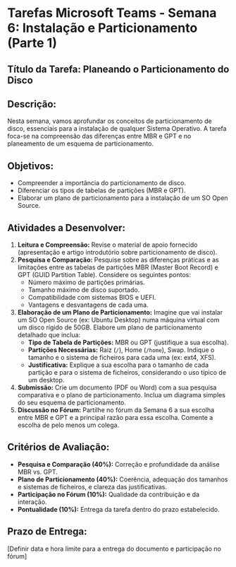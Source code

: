 # Tarefas Microsoft Teams - Semana 6: Instalação e Particionamento (Parte 1)

## Título da Tarefa: Planeando o Particionamento do Disco

## Descrição:
Nesta semana, vamos aprofundar os conceitos de particionamento de disco, essenciais para a instalação de qualquer Sistema Operativo. A tarefa foca-se na compreensão das diferenças entre MBR e GPT e no planeamento de um esquema de particionamento.

## Objetivos:
*   Compreender a importância do particionamento de disco.
*   Diferenciar os tipos de tabelas de partições (MBR e GPT).
*   Elaborar um plano de particionamento para a instalação de um SO Open Source.

## Atividades a Desenvolver:
1.  **Leitura e Compreensão:** Revise o material de apoio fornecido (apresentação e artigo introdutório sobre particionamento de disco).
2.  **Pesquisa e Comparação:** Pesquise sobre as diferenças práticas e as limitações entre as tabelas de partições MBR (Master Boot Record) e GPT (GUID Partition Table). Considere os seguintes pontos:
    *   Número máximo de partições primárias.
    *   Tamanho máximo de disco suportado.
    *   Compatibilidade com sistemas BIOS e UEFI.
    *   Vantagens e desvantagens de cada uma.
3.  **Elaboração de um Plano de Particionamento:** Imagine que vai instalar um SO Open Source (ex: Ubuntu Desktop) numa máquina virtual com um disco rígido de 50GB. Elabore um plano de particionamento detalhado que inclua:
    *   **Tipo de Tabela de Partições:** MBR ou GPT (justifique a sua escolha).
    *   **Partições Necessárias:** Raiz (`/`), Home (`/home`), Swap. Indique o tamanho e o sistema de ficheiros para cada uma (ex: ext4, XFS).
    *   **Justificativa:** Explique a sua escolha para o tamanho de cada partição e para o sistema de ficheiros, considerando o uso típico de um desktop.
4.  **Submissão:** Crie um documento (PDF ou Word) com a sua pesquisa comparativa e o plano de particionamento. Inclua um diagrama simples do seu esquema de particionamento.
5.  **Discussão no Fórum:** Partilhe no fórum da Semana 6 a sua escolha entre MBR e GPT e a principal razão para essa escolha. Comente a escolha de pelo menos um colega.

## Critérios de Avaliação:
*   **Pesquisa e Comparação (40%):** Correção e profundidade da análise MBR vs. GPT.
*   **Plano de Particionamento (40%):** Coerência, adequação dos tamanhos e sistemas de ficheiros, e clareza das justificativas.
*   **Participação no Fórum (10%):** Qualidade da contribuição e da interação.
*   **Pontualidade (10%):** Entrega da tarefa dentro do prazo estabelecido.

## Prazo de Entrega:
[Definir data e hora limite para a entrega do documento e participação no fórum]

